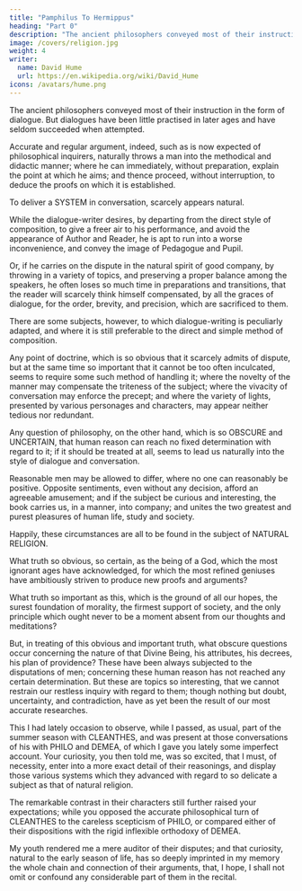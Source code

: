 ```yaml
---
title: "Pamphilus To Hermippus"
heading: "Part 0"
description: "The ancient philosophers conveyed most of their instruction in the form of dialogue. But dialogues have been little practised in later ages and have seldom succeeded when attempted"
image: /covers/religion.jpg
weight: 4
writer:
  name: David Hume
  url: https://en.wikipedia.org/wiki/David_Hume
icons: /avatars/hume.png
--- 
```




<!-- It has been remarked, my HERMIPPUS, that though t -->

The ancient philosophers conveyed most of their instruction in the form of dialogue. But dialogues have been little practised in later ages and have seldom succeeded when attempted.

Accurate and regular argument, indeed, such as is now expected of philosophical inquirers, naturally throws a man into the methodical and didactic manner; where he can immediately, without preparation, explain the point at which he aims; and thence proceed, without interruption, to deduce the proofs on which it is established.

To deliver a SYSTEM in conversation, scarcely appears natural.

While the dialogue-writer desires, by departing from the direct style of composition, to give a freer air to his performance, and avoid the appearance of Author and Reader, he is apt to run into a worse inconvenience, and convey the image of Pedagogue and Pupil.

Or, if he carries on the dispute in the natural spirit of good company, by throwing in a variety of topics, and preserving a proper balance among the speakers, he often loses so much time in preparations and transitions, that the reader will scarcely think himself compensated, by all the graces of dialogue, for the order, brevity, and precision, which are sacrificed to them.

There are some subjects, however, to which dialogue-writing is peculiarly adapted, and where it is still preferable to the direct and simple method of composition.

Any point of doctrine, which is so obvious that it scarcely admits of dispute, but at the same time so important that it cannot be too often inculcated, seems to require some such method of handling it; where the novelty of the manner may compensate the triteness of the subject; where the vivacity of conversation may enforce the precept; and where the variety of lights, presented by various personages and characters, may appear neither tedious nor redundant.

Any question of philosophy, on the other hand, which is so OBSCURE and UNCERTAIN, that human reason can reach no fixed determination with regard to it; if it should be treated at all, seems to lead us naturally into the style of dialogue and conversation. 

Reasonable men may be allowed to differ, where no one can reasonably be positive. Opposite sentiments, even without any decision, afford an agreeable amusement; and if the subject be curious and interesting, the book carries us, in a manner, into company; and unites the two greatest and purest pleasures of human life, study and society.

Happily, these circumstances are all to be found in the subject of NATURAL RELIGION. 

What truth so obvious, so certain, as the being of a God, which the most ignorant ages have acknowledged, for which the most refined geniuses have ambitiously striven to produce new proofs and arguments? 

What truth so important as this, which is the ground of all our hopes, the surest foundation of morality, the firmest support of society, and the only principle which ought never to be a moment absent from our thoughts and meditations? 

But, in treating of this obvious and important truth, what obscure questions occur concerning the nature of that Divine Being, his attributes, his decrees, his plan of providence? These have been always subjected to the disputations of men; concerning these human reason has not reached any certain determination. But these are topics so interesting, that we cannot restrain our restless inquiry with regard to them; though nothing but doubt, uncertainty, and contradiction, have as yet been the result of our most accurate researches.

This I had lately occasion to observe, while I passed, as usual, part of the summer season with CLEANTHES, and was present at those conversations of his with PHILO and DEMEA, of which I gave you lately some imperfect account. Your curiosity, you then told me, was so excited, that I must, of necessity, enter into a more exact detail of their reasonings, and display those various systems which they advanced with regard to so delicate a subject as that of natural religion. 

The remarkable contrast in their characters still further raised your expectations; while you opposed the accurate philosophical turn of CLEANTHES to the careless scepticism of PHILO, or compared either of their dispositions with the rigid inflexible orthodoxy of DEMEA. 

My youth rendered me a mere auditor of their disputes; and that curiosity, natural to the early season of life, has so deeply imprinted in my memory the whole chain and connection of their arguments, that, I hope, I shall not omit or confound any considerable part of them in the recital.



